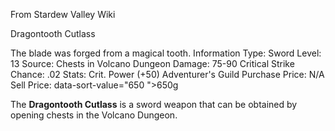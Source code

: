 From Stardew Valley Wiki

Dragontooth Cutlass

The blade was forged from a magical tooth. Information Type: Sword Level: 13 Source: Chests in Volcano Dungeon Damage: 75-90 Critical Strike Chance: .02 Stats: Crit. Power (+50) Adventurer's Guild Purchase Price: N/A Sell Price: data-sort-value="650 "&gt;650g

The **Dragontooth Cutlass** is a sword weapon that can be obtained by opening chests in the Volcano Dungeon.